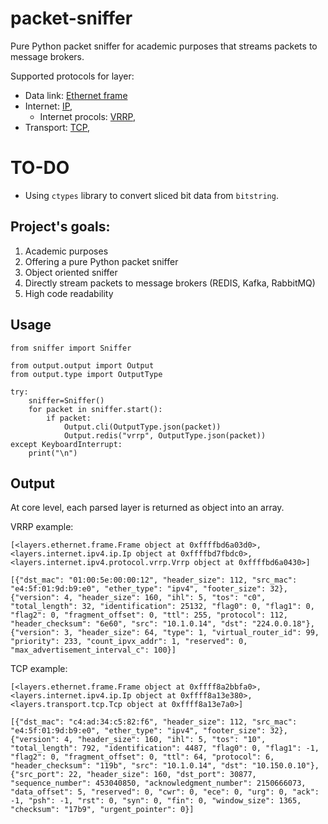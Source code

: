 # packet-sniffer

Pure Python packet sniffer for academic purposes that streams packets to message brokers.

Supported protocols for layer:
- Data link: [Ethernet frame](src/layers/ethernet.frame.py)
- Internet: [IP](src/layers/internet/ipv4/ip.py),
    - Internet procols: [VRRP](src/layers/internet/ipv4/protocol/vrrp.py),
- Transport: [TCP](src/layers/transport/tcp.py),

# TO-DO
- Using ```ctypes``` library to convert sliced bit data from ```bitstring```.  

## Project's goals:
1) Academic purposes
2) Offering a pure Python packet sniffer
3) Object oriented sniffer
4) Directly stream packets to message brokers (REDIS, Kafka, RabbitMQ)
5) High code readability

## Usage

```
from sniffer import Sniffer

from output.output import Output
from output.type import OutputType

try:
    sniffer=Sniffer()
    for packet in sniffer.start():
        if packet:
            Output.cli(OutputType.json(packet))
            Output.redis("vrrp", OutputType.json(packet))
except KeyboardInterrupt:
    print("\n")
```

## Output
At core level, each parsed layer is returned as object into an array.

VRRP example:
```
[<layers.ethernet.frame.Frame object at 0xffffbd6a03d0>, <layers.internet.ipv4.ip.Ip object at 0xffffbd7fbdc0>, <layers.internet.ipv4.protocol.vrrp.Vrrp object at 0xffffbd6a0430>]

[{"dst_mac": "01:00:5e:00:00:12", "header_size": 112, "src_mac": "e4:5f:01:9d:b9:e0", "ether_type": "ipv4", "footer_size": 32}, {"version": 4, "header_size": 160, "ihl": 5, "tos": "c0", "total_length": 32, "identification": 25132, "flag0": 0, "flag1": 0, "flag2": 0, "fragment_offset": 0, "ttl": 255, "protocol": 112, "header_checksum": "6e60", "src": "10.1.0.14", "dst": "224.0.0.18"}, {"version": 3, "header_size": 64, "type": 1, "virtual_router_id": 99, "priority": 233, "count_ipvx_addr": 1, "reserved": 0, "max_advertisement_interval_c": 100}]
``` 

TCP example:
```
[<layers.ethernet.frame.Frame object at 0xffff8a2bbfa0>, <layers.internet.ipv4.ip.Ip object at 0xffff8a13e380>, <layers.transport.tcp.Tcp object at 0xffff8a13e7a0>]

[{"dst_mac": "c4:ad:34:c5:82:f6", "header_size": 112, "src_mac": "e4:5f:01:9d:b9:e0", "ether_type": "ipv4", "footer_size": 32}, {"version": 4, "header_size": 160, "ihl": 5, "tos": "10", "total_length": 792, "identification": 4487, "flag0": 0, "flag1": -1, "flag2": 0, "fragment_offset": 0, "ttl": 64, "protocol": 6, "header_checksum": "119b", "src": "10.1.0.14", "dst": "10.150.0.10"}, {"src_port": 22, "header_size": 160, "dst_port": 30877, "sequence_number": 453040850, "acknowledgment_number": 2150666073, "data_offset": 5, "reserved": 0, "cwr": 0, "ece": 0, "urg": 0, "ack": -1, "psh": -1, "rst": 0, "syn": 0, "fin": 0, "window_size": 1365, "checksum": "17b9", "urgent_pointer": 0}]
```
